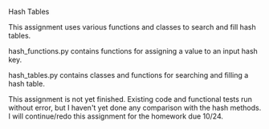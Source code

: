 Hash Tables

This assignment uses various functions and classes to search and fill hash tables.

hash_functions.py contains functions for assigning a value to an input hash key.

hash_tables.py contains classes and functions for searching and filling a hash table.

This assignment is not yet finished. Existing code and functional tests run without error, but I haven't yet done any comparison with the hash methods. I will continue/redo this assignment for the homework due 10/24.